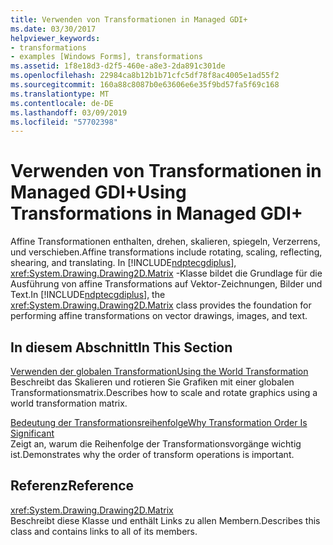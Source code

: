 ```yaml
---
title: Verwenden von Transformationen in Managed GDI+
ms.date: 03/30/2017
helpviewer_keywords:
- transformations
- examples [Windows Forms], transformations
ms.assetid: 1f8e18d3-d2f5-460e-a8e3-2da891c301de
ms.openlocfilehash: 22984ca8b12b1b71cfc5df78f8ac4005e1ad55f2
ms.sourcegitcommit: 160a88c8087b0e63606e6e35f9bd57fa5f69c168
ms.translationtype: MT
ms.contentlocale: de-DE
ms.lasthandoff: 03/09/2019
ms.locfileid: "57702398"
---
```

# <a name="using-transformations-in-managed-gdi"></a><span data-ttu-id="e92e0-102">Verwenden von Transformationen in Managed GDI+</span><span class="sxs-lookup"><span data-stu-id="e92e0-102">Using Transformations in Managed GDI+</span></span>
<span data-ttu-id="e92e0-103">Affine Transformationen enthalten, drehen, skalieren, spiegeln, Verzerrens, und verschieben.</span><span class="sxs-lookup"><span data-stu-id="e92e0-103">Affine transformations include rotating, scaling, reflecting, shearing, and translating.</span></span> <span data-ttu-id="e92e0-104">In [!INCLUDE[ndptecgdiplus](../../../../includes/ndptecgdiplus-md.md)], <xref:System.Drawing.Drawing2D.Matrix> -Klasse bildet die Grundlage für die Ausführung von affine Transformations auf Vektor-Zeichnungen, Bilder und Text.</span><span class="sxs-lookup"><span data-stu-id="e92e0-104">In [!INCLUDE[ndptecgdiplus](../../../../includes/ndptecgdiplus-md.md)], the <xref:System.Drawing.Drawing2D.Matrix> class provides the foundation for performing affine transformations on vector drawings, images, and text.</span></span>  
  
## <a name="in-this-section"></a><span data-ttu-id="e92e0-105">In diesem Abschnitt</span><span class="sxs-lookup"><span data-stu-id="e92e0-105">In This Section</span></span>  
 [<span data-ttu-id="e92e0-106">Verwenden der globalen Transformation</span><span class="sxs-lookup"><span data-stu-id="e92e0-106">Using the World Transformation</span></span>](using-the-world-transformation.md)  
 <span data-ttu-id="e92e0-107">Beschreibt das Skalieren und rotieren Sie Grafiken mit einer globalen Transformationsmatrix.</span><span class="sxs-lookup"><span data-stu-id="e92e0-107">Describes how to scale and rotate graphics using a world transformation matrix.</span></span>  
  
 [<span data-ttu-id="e92e0-108">Bedeutung der Transformationsreihenfolge</span><span class="sxs-lookup"><span data-stu-id="e92e0-108">Why Transformation Order Is Significant</span></span>](why-transformation-order-is-significant.md)  
 <span data-ttu-id="e92e0-109">Zeigt an, warum die Reihenfolge der Transformationsvorgänge wichtig ist.</span><span class="sxs-lookup"><span data-stu-id="e92e0-109">Demonstrates why the order of transform operations is important.</span></span>  
  
## <a name="reference"></a><span data-ttu-id="e92e0-110">Referenz</span><span class="sxs-lookup"><span data-stu-id="e92e0-110">Reference</span></span>  
 <xref:System.Drawing.Drawing2D.Matrix>  
 <span data-ttu-id="e92e0-111">Beschreibt diese Klasse und enthält Links zu allen Membern.</span><span class="sxs-lookup"><span data-stu-id="e92e0-111">Describes this class and contains links to all of its members.</span></span>
